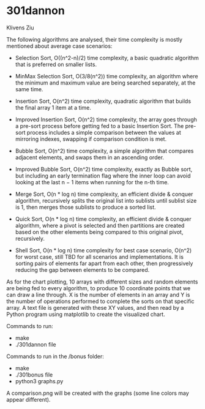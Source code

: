 # 301dannon

Klivens Ziu

The following algorithms are analysed, their time complexity is mostly mentioned about average case scenarios:

- Selection Sort, O((n^2-n)/2) time complexity, a basic quadratic algorithm that is preferred on smaller lists.

- MinMax Selection Sort, O(3/8(n^2)) time complexity, an algorithm where the minimum and maximum value are being searched separately, at the same time.

- Insertion Sort, O(n^2) time complexity, quadratic algorithm that builds the final array 1 item at a time.

- Improved Insertion Sort, O(n^2) time complexity, the array goes through a pre-sort process before getting fed to a basic Insertion Sort. The pre-sort process includes a simple comparison between the values at mirroring indexes, swapping if comparison condition is met. 

- Bubble Sort, O(n^2) time complexity, a simple algorithm that compares adjacent elements, and swaps them in an ascending order.

- Improved Bubble Sort, O(n^2) time complexity, exactly as Bubble sort, but including an early termination flag where the inner loop can avoid looking at the last n − 1 items when running for the n-th time.

- Merge Sort, O(n * log n) time complexity, an efficient divide & conquer algorithm, recursively splits the original list into sublists until sublist size is 1, then merges those sublists to produce a sorted list. 

- Quick Sort, O(n * log n) time complexity, an efficient divide & conquer algorithm, where a pivot is selected and then partitions are created based on the other elements being compared to this original pivot, recursively.

- Shell Sort, O(n * log n) time complexity for best case scenario, O(n^2) for worst case, still TBD for all scenarios and implementations. It is sorting pairs of elements far apart from each other, then progressively reducing the gap between elements to be compared.


As for the chart plotting, 10 arrays with different sizes and random elements are being fed to every algorithm, to produce 10 coordinate points that we can draw a line through. X is the number of elements in an array and Y is the number of operations performed to complete the sorts on that specific array.
A text file is generated with these XY values, and then read by a Python program using matplotlib to create the visualized chart.


Commands to run:
- make
- ./301dannon file


Commands to run in the /bonus folder:
- make
- ./301bonus file
- python3 graphs.py


A comparison.png will be created with the graphs (some line colors may appear different).